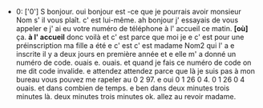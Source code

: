  * 0: ['0']
	 S bonjour.
	 oui bonjour est -ce que je pourrais avoir monsieur Nom s' il vous plaît.
	 c' est lui-même.
	 ah bonjour j' essayais de vous appeler e j' ai eu votre numéro de téléphone à l' accueil ce matin.
	 **[où]** ça.
	 **à l' accueil** donc voilà et c' est parce que moi je e c' est pour une préinscription ma fille a été e c' est c' est madame Nom2 qui l' a e inscrite il y a deux jours en première année et e elle m' a donné un numéro de code.
	 ouais e.
	 ouais.
	 et quand je fais ce numéro de code on me dit code invalide.
	 e attendez attendez parce que là je suis pas à mon bureau vous pouvez me rapeler au 0 2 97.
	 e oui 0 1 26 0 4.
	 0 1 26 0 4 ouais.
	 et dans combien de temps.
	 e ben dans deux minutes trois minutes là.
	 deux minutes trois minutes ok.
	 allez au revoir madame.
	
